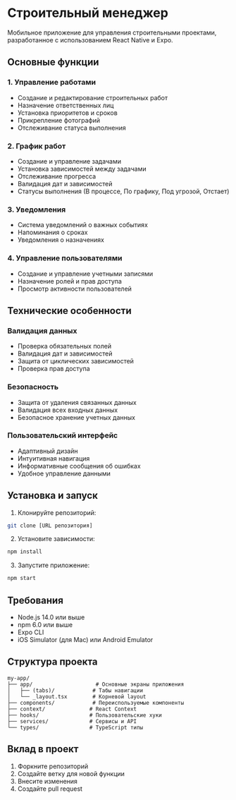 # Строительный менеджер

Мобильное приложение для управления строительными проектами, разработанное с использованием React Native и Expo.

## Основные функции

### 1. Управление работами
- Создание и редактирование строительных работ
- Назначение ответственных лиц
- Установка приоритетов и сроков
- Прикрепление фотографий
- Отслеживание статуса выполнения

### 2. График работ
- Создание и управление задачами
- Установка зависимостей между задачами
- Отслеживание прогресса
- Валидация дат и зависимостей
- Статусы выполнения (В процессе, По графику, Под угрозой, Отстает)

### 3. Уведомления
- Система уведомлений о важных событиях
- Напоминания о сроках
- Уведомления о назначениях

### 4. Управление пользователями
- Создание и управление учетными записями
- Назначение ролей и прав доступа
- Просмотр активности пользователей

## Технические особенности

### Валидация данных
- Проверка обязательных полей
- Валидация дат и зависимостей
- Защита от циклических зависимостей
- Проверка прав доступа

### Безопасность
- Защита от удаления связанных данных
- Валидация всех входных данных
- Безопасное хранение учетных данных

### Пользовательский интерфейс
- Адаптивный дизайн
- Интуитивная навигация
- Информативные сообщения об ошибках
- Удобное управление данными

## Установка и запуск

1. Клонируйте репозиторий:
```bash
git clone [URL репозитория]
```

2. Установите зависимости:
```bash
npm install
```

3. Запустите приложение:
```bash
npm start
```

## Требования

- Node.js 14.0 или выше
- npm 6.0 или выше
- Expo CLI
- iOS Simulator (для Mac) или Android Emulator

## Структура проекта

```
my-app/
├── app/                    # Основные экраны приложения
│   ├── (tabs)/            # Табы навигации
│   └── _layout.tsx        # Корневой layout
├── components/            # Переиспользуемые компоненты
├── context/              # React Context
├── hooks/                # Пользовательские хуки
├── services/             # Сервисы и API
└── types/                # TypeScript типы
```

## Вклад в проект

1. Форкните репозиторий
2. Создайте ветку для новой функции
3. Внесите изменения
4. Создайте pull request
